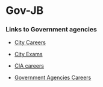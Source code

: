 # Gov-JB

### Links to Government agencies 

- [City Careers](https://cityjobs.nyc.gov/)

- [City Exams](https://a856-exams.nyc.gov/OASysWeb/exams)

- [CIA careers](https://www.cia.gov/careers/jobs/)

- [Government Agencies Careers](https://www.usajobs.gov/)
